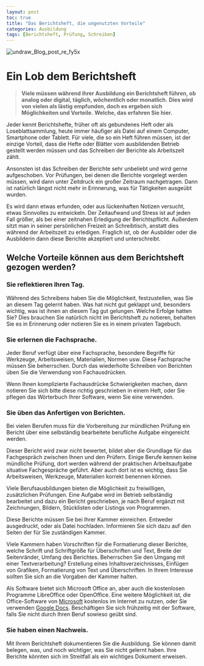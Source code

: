 ```yaml
---
layout: post
toc: true
title: "Das Berichtsheft, die ungenutzten Vorteile"
categories: Ausbildung
tags: [Berichtsheft, Prüfung, Schreiben]
---
```

![undraw_Blog_post_re_fy5x](C:\Users\gerno\OneDrive\Bilder\Blog\undraw_Blog_post_re_fy5x.png)

# Ein Lob dem Berichtsheft

> **Viele müssen während ihrer Ausbildung ein Berichtsheft führen, ob analog oder digital, täglich, wöchentlich oder monatlich.**
> **Dies wird von vielen als lästig empfunden, doch es ergeben sich Möglichkeiten und Vorteile.**
> **Welche, das erfahren Sie hier.**

Jeder kennt Berichtshefte, früher oft als gebundenes Heft oder als Loseblattsammlung, heute immer häufiger als Datei auf einem Computer, Smartphone oder Tablett. Für viele, die so ein Heft führen müssen, ist der einzige Vorteil, dass die Hefte oder Blätter vom ausbildenden Betrieb gestellt werden müssen und das Schreiben der Berichte als Arbeitszeit zählt.

Ansonsten ist das Schreiben der Berichte sehr unbeliebt und wird gerne aufgeschoben. Vor Prüfungen, bei denen die Berichte vorgelegt werden müssen, wird dann unter Zeitdruck ein großer Zeitraum nachgetragen. Dann ist natürlich längst nicht mehr in Erinnerung, was für Tätigkeiten ausgeübt wurden.

Es wird dann etwas erfunden, oder aus lückenhaften Notizen versucht, etwas Sinnvolles zu entwickeln. Der Zeitaufwand und Stress ist auf jeden Fall größer, als bei einer zeitnahen Erledigung der Berichtspflicht. Außerdem sitzt man in seiner persönlichen Freizeit an Schreibtisch, anstatt dies während der Arbeitszeit zu erledigen. Fraglich ist, ob der Ausbilder oder die Ausbilderin dann diese Berichte akzeptiert und unterschreibt.



## Welche Vorteile können aus dem Berichtsheft gezogen werden?

### Sie reflektieren Ihren Tag.

Während des Schreibens haben Sie die Möglichkeit, festzustellen, was Sie an diesem Tag gelernt haben. Was hat nicht gut geklappt und, besonders wichtig, was ist ihnen an diesem Tag gut gelungen. Welche Erfolge hatten Sie? Dies brauchen Sie natürlich nicht im Berichtsheft zu notieren, behalten Sie es in Erinnerung oder notieren Sie es in einem privaten Tagebuch.



### Sie erlernen die Fachsprache.

Jeder Beruf verfügt über eine Fachsprache, besondere Begriffe für Werkzeuge, Arbeitsweisen, Materialien, Normen usw. Diese Fachsprache müssen Sie beherrschen. Durch das wiederholte Schreiben von Berichten üben Sie die Verwendung von Fachausdrücken.

Wenn Ihnen komplizierte Fachausdrücke Schwierigkeiten machen, dann notieren Sie sich bitte diese richtig geschrieben in einem Heft, oder Sie pflegen das Wörterbuch Ihrer Software, wenn Sie eine verwenden.



### Sie üben das Anfertigen von Berichten.

Bei vielen Berufen muss für die Vorbereitung zur mündlichen Prüfung ein Bericht über eine selbständig bearbeitete berufliche Aufgabe eingereicht werden.

Dieser Bericht wird zwar nicht bewertet, bildet aber die Grundlage für das Fachgespräch zwischen Ihnen und den Prüfern. Einige Berufe kennen keine mündliche Prüfung, dort werden während der praktischen Arbeitsaufgabe situative Fachgespräche geführt. Aber auch dort ist es wichtig, dass Sie Arbeitsweisen, Werkzeuge, Materialien korrekt benennen können.

Viele Berufsausbildungen bieten die Möglichkeit zu freiwilligen, zusätzlichen Prüfungen. Eine Aufgabe wird im Betrieb selbständig bearbeitet und dazu ein Bericht geschrieben, je nach Beruf ergänzt mit Zeichnungen, Bildern, Stücklisten oder Listings von Programmen.

Diese Berichte müssen Sie bei Ihrer Kammer einreichen. Entweder ausgedruckt, oder als Datei hochladen. Informieren Sie sich dazu auf den Seiten der für Sie zuständigen Kammer.

Viele Kammern haben Vorschriften für die Formatierung dieser Berichte, welche Schrift und Schriftgröße für Überschriften und Text, Breite der Seitenränder, Umfang des Berichtes. Beherrschen Sie den Umgang mit einer Textverarbeitung? Erstellung eines Inhaltsverzeichnisses, Einfügen von Grafiken, Formatierung von Text und Überschriften. In Ihrem Interesse sollten Sie sich an die Vorgaben der Kammer halten.

Als Software bietet sich Microsoft Office an, aber auch die kostenlosen Programme LibreOffice oder OpenOffice. Eine weitere Möglichkeit ist, die Office-Software von [Microsoft](https://www.microsoft.com/de-de/microsoft-365/free-office-online-for-the-web) kostenlos im Internet zu nutzen, oder Sie verwenden [Google Docs](https://www.google.de/intl/de/docs/about/). Beschäftigen Sie sich frühzeitig mit der Software, falls Sie nicht durch Ihren Beruf sowieso geübt sind.


### Sie haben einen Nachweis.

Mit Ihrem Berichtsheft dokumentieren Sie die Ausbildung. Sie können damit belegen, was, und noch wichtiger, was Sie nicht gelernt haben. Ihre Berichte könnten sich im Streitfall als ein wichtiges Dokument erweisen.






